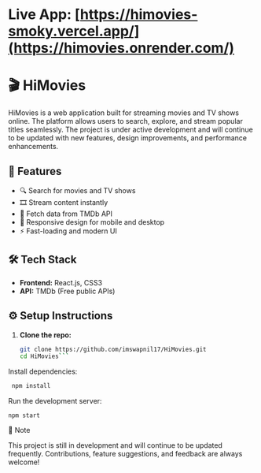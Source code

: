# Live App: [https://himovies-smoky.vercel.app/](https://himovies.onrender.com/)
# 🎬 HiMovies

HiMovies is a web application built for streaming movies and TV shows online. The platform allows users to search, explore, and stream popular titles seamlessly. The project is under active development and will continue to be updated with new features, design improvements, and performance enhancements.

## 🚀 Features

- 🔍 Search for movies and TV shows
- 🎞️ Stream content instantly
- 📄 Fetch data from TMDb API
- 📱 Responsive design for mobile and desktop
- ⚡ Fast-loading and modern UI


## 🛠️ Tech Stack

- **Frontend:** React.js, CSS3
- **API:** TMDb (Free public APIs)


## ⚙️ Setup Instructions

1. **Clone the repo:**
   ```bash
   git clone https://github.com/imswapnil17/HiMovies.git
   cd HiMovies```

Install dependencies:
   ```bash
    npm install
```
Run the development server:

    npm start

📌 Note

This project is still in development and will continue to be updated frequently. Contributions, feature suggestions, and feedback are always welcome!



